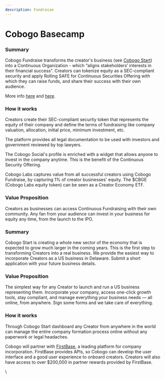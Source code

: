 ```yaml
---
description: Fundraise
---
```


# Cobogo Basecamp

### Summary

Cobogo Fundraise transforms the creator's business (see [Cobogo Start](broken-reference)) into a Continuous Organization - which “aligns stakeholders’ interests in their financial success”. Creators can tokenize equity as a SEC-compliant security and apply Rolling SAFE for Continuous Securities Offering with which they can raise funds, and share their success with their own audience.

More info [here](https://github.com/C-ORG/whitepape) and [here](https://github.com/C-ORG/whitepape).

### How it works

Creators create their SEC-compliant security token that represents the equity of their company and define the terms of fundraising like company valuation, allocation, initial price, minimum investment, etc.

The platform provides all legal documentation to be used with investors and government reviewed by top lawyers.

The Cobogo Social's profile is enriched with a widget that allows anyone to invest in the company anytime. This is the benefit of the Continuous Security Offering.

Cobogo Labs captures value from all successful creators using Cobogo Fundraise, by capturing 1% of creator businesses' equity. The $CBGE (Cobogo Labs equity token) can be seen as a Creator Economy ETF.

### Value Proposition

Creators as businesses can access Continuous Fundraising with their own community. Any fan from your audience can invest in your business for equity any time, from the launch to the IPO.



### **Summary**

Cobogo Start is creating a whole new sector of the economy that is expected to grow much larger in the coming years. This is the first step to transforming Creators into a real business. We provide the easiest way to incorporate Creators as a US business in Delaware. Submit a short application with your future business details.

### Value Proposition

The simplest way for any Creator to launch and run a US business representing them. Incorporate your company, access one-click growth tools, stay compliant, and manage everything your business needs — all online, from anywhere. Sign some forms and we take care of everything.

### How it works

Through Cobogo Start dashboard any Creator from anywhere in the world can manage the entire company formation process online without any paperwork or legal headaches.

Cobogo will partner with [FirstBase](https://www.firstbase.io/), a leading platform for company incorporation. FirstBase provides APIs, so Cobogo can develop the user interface and a good user experience to onboard creators. Creators will also have access to over $200,000 in partner rewards provided by FirstBase.



\


